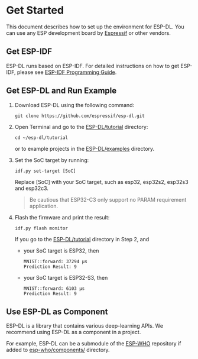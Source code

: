 # Get Started

This document describes how to set up the environment for ESP-DL. You can use any ESP development board by [Espressif](https://www.espressif.com/en/products/devkits) or other vendors.


## Get ESP-IDF

ESP-DL runs based on ESP-IDF. For detailed instructions on how to get ESP-IDF, please see [ESP-IDF Programming Guide](https://idf.espressif.com/).


## Get ESP-DL and Run Example

1. Download ESP-DL using the following command:

    ```shell
    git clone https://github.com/espressif/esp-dl.git
    ```

2. Open Terminal and go to the [ESP-DL/tutorial](../../tutorial/) directory:

    ```shell
    cd ~/esp-dl/tutorial
    ```

    or to example projects in the [ESP-DL/examples](../../examples) directory.

3. Set the SoC target by running:

    ```shell
    idf.py set-target [SoC]
    ```
    Replace [SoC] with your SoC target, such as esp32, esp32s2, esp32s3 and esp32c3.

    > Be cautious that ESP32-C3 only support no PARAM requirement application. 

4. Flash the firmware and print the result:

    ```shell
    idf.py flash monitor
    ```
    
    If you go to the [ESP-DL/tutorial](../../tutorial/) directory in Step 2, and

    - your SoC target is ESP32, then
      
      ```shell
      MNIST::forward: 37294 μs
      Prediction Result: 9
      ```

    
    - your SoC target is ESP32-S3, then

      ```shell
      MNIST::forward: 6103 μs
      Prediction Result: 9
      ```



## Use ESP-DL as Component

ESP-DL is a library that contains various deep-learning APIs. We recommend using ESP-DL as a component in a project. 

For example, ESP-DL can be a submodule of the [ESP-WHO](https://github.com/espressif/esp-who) repository if added to [esp-who/components/](https://github.com/espressif/esp-who/tree/master/components) directory.
